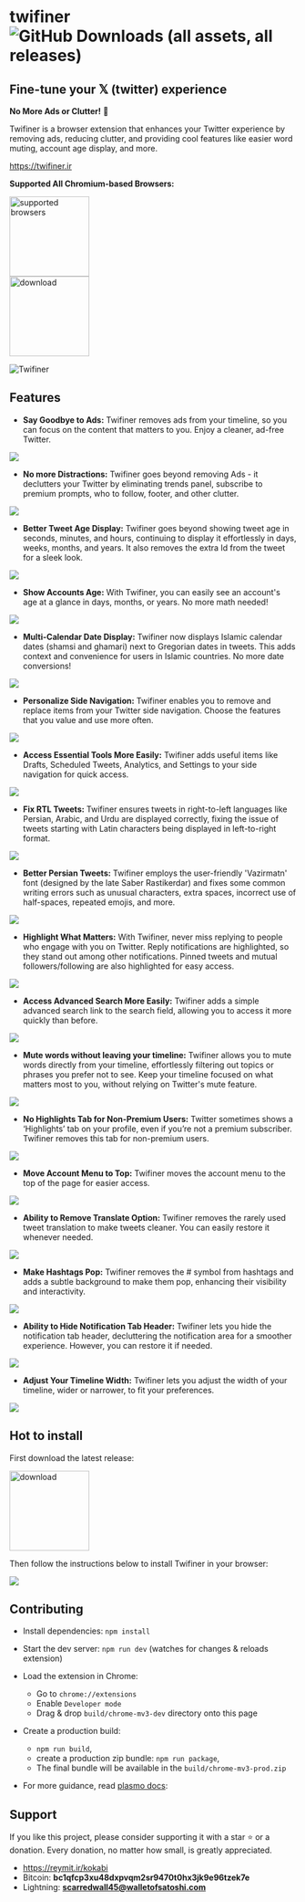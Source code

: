 # twifiner ![GitHub Downloads (all assets, all releases)](https://img.shields.io/github/downloads/sir-kokabi/twifiner/total)

## Fine-tune your 𝕏 (twitter) experience

**No More Ads or Clutter!** 🚀

Twifiner is a browser extension that enhances your Twitter experience by removing ads, reducing clutter, and providing cool features like easier word muting, account age display, and more.

https://twifiner.ir

**Supported All Chromium-based Browsers:**

<img src="icons/browsers.svg" alt="supported browsers" width="140"/>

<br>

<a href="https://chromewebstore.google.com/detail/twifiner/fomidgcjldkakcdhohmgfggmbpkpofmn">
<img src="icons/download.svg" alt="download" width="140"/>
</a>


![Twifiner](icons/preview.png)

## Features

- **Say Goodbye to Ads:** Twifiner removes ads from your timeline, so you can focus on the content that matters to you. Enjoy a cleaner, ad-free Twitter.

![](images/18.gif)

- **No more Distractions:** Twifiner goes beyond removing Ads - it declutters your Twitter by eliminating trends panel, subscribe to premium prompts, who to follow, footer, and other clutter.

![](images/3.gif)

- **Better Tweet Age Display:** Twifiner goes beyond showing tweet age in seconds, minutes, and hours, continuing to display it effortlessly in days, weeks, months, and years. It also removes the extra Id from the tweet for a sleek look.

![](images/15.gif)

- **Show Accounts Age:** With Twifiner, you can easily see an account's age at a glance in days, months, or years. No more math needed!

![](images/4.gif)

- **Multi-Calendar Date Display:** Twifiner now displays Islamic calendar dates (shamsi and ghamari) next to Gregorian dates in tweets. This adds context and convenience for users in Islamic countries. No more date conversions!

![](images/16.gif)

- **Personalize Side Navigation:** Twifiner enables you to remove and replace items from your Twitter side navigation. Choose the features that you value and use more often.

![](images/6.gif)

- **Access Essential Tools More Easily:** Twifiner adds useful items like Drafts, Scheduled Tweets, Analytics, and Settings to your side navigation for quick access.

![](images/8.gif)

- **Fix RTL Tweets:** Twifiner ensures tweets in right-to-left languages like Persian, Arabic, and Urdu are displayed correctly, fixing the issue of tweets starting with Latin characters being displayed in left-to-right format.

![](images/11.gif)

- **Better Persian Tweets:** Twifiner employs the user-friendly 'Vazirmatn' font (designed by the late Saber Rastikerdar) and fixes some common writing errors such as unusual characters, extra spaces, incorrect use of half-spaces, repeated emojis, and more.

![](images/12.gif)

- **Highlight What Matters:** With Twifiner, never miss replying to people who engage with you on Twitter. Reply notifications are highlighted, so they stand out among other notifications. Pinned tweets and mutual followers/following are also highlighted for easy access.

![](images/1.gif)

- **Access Advanced Search More Easily:** Twifiner adds a simple advanced search link to the search field, allowing you to access it more quickly than before.

![](images/2.gif)

- **Mute words without leaving your timeline:** Twifiner allows you to mute words directly from your timeline, effortlessly filtering out topics or phrases you prefer not to see. Keep your timeline focused on what matters most to you, without relying on Twitter's mute feature.

![](images/17.gif)

- **No Highlights Tab for Non-Premium Users:** Twitter sometimes shows a ‘Highlights’ tab on your profile, even if you’re not a premium subscriber. Twifiner removes this tab for non-premium users.

![](images/5.gif)

- **Move Account Menu to Top:** Twifiner moves the account menu to the top of the page for easier access.

![](images/7.gif)

- **Ability to Remove Translate Option:** Twifiner removes the rarely used tweet translation to make tweets cleaner. You can easily restore it whenever needed.

![](images/9.gif)

- **Make Hashtags Pop:** Twifiner removes the # symbol from hashtags and adds a subtle background to make them pop, enhancing their visibility and interactivity.

![](images/13.gif)

- **Ability to Hide Notification Tab Header:** Twifiner lets you hide the notification tab header, decluttering the notification area for a smoother experience. However, you can restore it if needed.

![](images/14.gif)

- **Adjust Your Timeline Width:** Twifiner lets you adjust the width of your timeline, wider or narrower, to fit your preferences.

![](images/19.gif)

## Hot to install

First download the latest release:

<a href="https://chromewebstore.google.com/detail/twifiner/fomidgcjldkakcdhohmgfggmbpkpofmn">
<img src="icons/download.svg" alt="download" width="140"/>
</a>

Then follow the instructions below to install Twifiner in your browser:

![](icons/install.gif)

## Contributing

- Install dependencies: `npm install`
- Start the dev server: `npm run dev` (watches for changes & reloads extension)

- Load the extension in Chrome:
    - Go to `chrome://extensions`
    - Enable `Developer mode`
    - Drag & drop `build/chrome-mv3-dev` directory onto this page

- Create a production build:
    - `npm run build`, 
    - create a production zip bundle: `npm run package`, 
    - The final bundle will be available in the `build/chrome-mv3-prod.zip`

- For more guidance, read [plasmo docs](https://docs.plasmo.com/):

## Support

If you like this project, please consider supporting it with a star ⭐ or a donation. Every donation, no matter how small, is greatly appreciated.
- https://reymit.ir/kokabi
- Bitcoin: **bc1qfcp3xu48dxpvqm2sr9470t0hx3jk9e96tzek7e**
- Lightning: **scarredwall45@walletofsatoshi.com**

